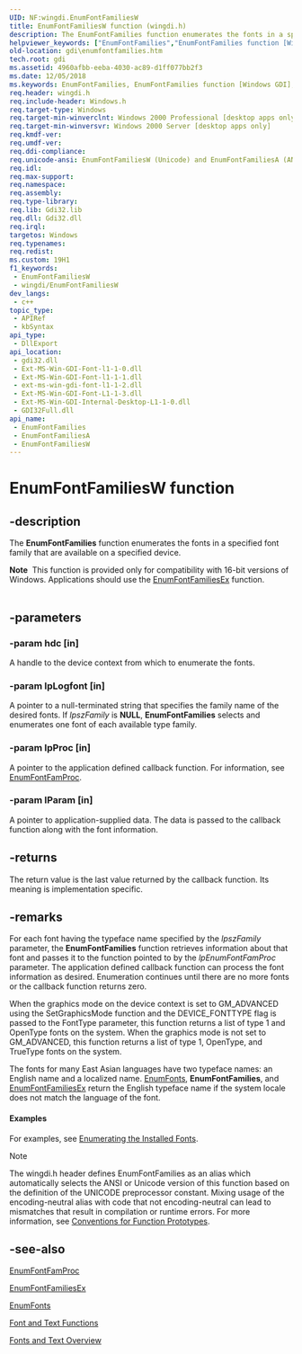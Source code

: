 ```yaml
---
UID: NF:wingdi.EnumFontFamiliesW
title: EnumFontFamiliesW function (wingdi.h)
description: The EnumFontFamilies function enumerates the fonts in a specified font family that are available on a specified device.
helpviewer_keywords: ["EnumFontFamilies","EnumFontFamilies function [Windows GDI]","EnumFontFamiliesA","EnumFontFamiliesW","_win32_EnumFontFamilies","gdi.enumfontfamilies","wingdi/EnumFontFamilies","wingdi/EnumFontFamiliesA","wingdi/EnumFontFamiliesW"]
old-location: gdi\enumfontfamilies.htm
tech.root: gdi
ms.assetid: 4960afbb-eeba-4030-ac89-d1ff077bb2f3
ms.date: 12/05/2018
ms.keywords: EnumFontFamilies, EnumFontFamilies function [Windows GDI], EnumFontFamiliesA, EnumFontFamiliesW, _win32_EnumFontFamilies, gdi.enumfontfamilies, wingdi/EnumFontFamilies, wingdi/EnumFontFamiliesA, wingdi/EnumFontFamiliesW
req.header: wingdi.h
req.include-header: Windows.h
req.target-type: Windows
req.target-min-winverclnt: Windows 2000 Professional [desktop apps only]
req.target-min-winversvr: Windows 2000 Server [desktop apps only]
req.kmdf-ver: 
req.umdf-ver: 
req.ddi-compliance: 
req.unicode-ansi: EnumFontFamiliesW (Unicode) and EnumFontFamiliesA (ANSI)
req.idl: 
req.max-support: 
req.namespace: 
req.assembly: 
req.type-library: 
req.lib: Gdi32.lib
req.dll: Gdi32.dll
req.irql: 
targetos: Windows
req.typenames: 
req.redist: 
ms.custom: 19H1
f1_keywords:
 - EnumFontFamiliesW
 - wingdi/EnumFontFamiliesW
dev_langs:
 - c++
topic_type:
 - APIRef
 - kbSyntax
api_type:
 - DllExport
api_location:
 - gdi32.dll
 - Ext-MS-Win-GDI-Font-l1-1-0.dll
 - Ext-MS-Win-GDI-Font-l1-1-1.dll
 - ext-ms-win-gdi-font-l1-1-2.dll
 - Ext-MS-Win-GDI-Font-L1-1-3.dll
 - Ext-MS-Win-GDI-Internal-Desktop-L1-1-0.dll
 - GDI32Full.dll
api_name:
 - EnumFontFamilies
 - EnumFontFamiliesA
 - EnumFontFamiliesW
---
```


# EnumFontFamiliesW function


## -description

The <b>EnumFontFamilies</b> function enumerates the fonts in a specified font family that are available on a specified device.
<div class="alert"><b>Note</b>  This function is provided only for compatibility with 16-bit versions of Windows. Applications should use the <a href="https://docs.microsoft.com/windows/desktop/api/wingdi/nf-wingdi-enumfontfamiliesexa">EnumFontFamiliesEx</a> function.</div><div> </div>

## -parameters

### -param hdc [in]

A handle to the device context from which to enumerate the fonts.

### -param lpLogfont [in]

A pointer to a null-terminated string that specifies the family name of the desired fonts. If <i>lpszFamily</i> is <b>NULL</b>, <b>EnumFontFamilies</b> selects and enumerates one font of each available type family.

### -param lpProc [in]

A pointer to the application defined callback function. For information, see <a href="https://docs.microsoft.com/previous-versions/dd162621(v=vs.85)">EnumFontFamProc</a>.

### -param lParam [in]

A pointer to application-supplied data. The data is passed to the callback function along with the font information.

## -returns

The return value is the last value returned by the callback function. Its meaning is implementation specific.

## -remarks

For each font having the typeface name specified by the <i>lpszFamily</i> parameter, the <b>EnumFontFamilies</b> function retrieves information about that font and passes it to the function pointed to by the <i>lpEnumFontFamProc</i> parameter. The application defined callback function can process the font information as desired. Enumeration continues until there are no more fonts or the callback function returns zero.

When the graphics mode on the device context is set to GM_ADVANCED using the SetGraphicsMode function and the DEVICE_FONTTYPE flag is passed to the FontType parameter, this function returns a list of type 1 and OpenType fonts on the system. When the graphics mode is not set to GM_ADVANCED, this function returns a list of type 1, OpenType, and TrueType fonts on the system.

The fonts for many East Asian languages have two typeface names: an English name and a localized name. <a href="https://docs.microsoft.com/windows/desktop/api/wingdi/nf-wingdi-enumfontsa">EnumFonts</a>, <b>EnumFontFamilies</b>, and <a href="https://docs.microsoft.com/windows/desktop/api/wingdi/nf-wingdi-enumfontfamiliesexa">EnumFontFamiliesEx</a> return the English typeface name if the system locale does not match the language of the font.


#### Examples

For examples, see <a href="https://docs.microsoft.com/windows/desktop/gdi/enumerating-the-installed-fonts">Enumerating the Installed Fonts</a>.

<div class="code"></div>




> [!NOTE]
> The wingdi.h header defines EnumFontFamilies as an alias which automatically selects the ANSI or Unicode version of this function based on the definition of the UNICODE preprocessor constant. Mixing usage of the encoding-neutral alias with code that not encoding-neutral can lead to mismatches that result in compilation or runtime errors. For more information, see [Conventions for Function Prototypes](/windows/win32/intl/conventions-for-function-prototypes).

## -see-also

<a href="https://docs.microsoft.com/previous-versions/dd162621(v=vs.85)">EnumFontFamProc</a>



<a href="https://docs.microsoft.com/windows/desktop/api/wingdi/nf-wingdi-enumfontfamiliesexa">EnumFontFamiliesEx</a>



<a href="https://docs.microsoft.com/windows/desktop/api/wingdi/nf-wingdi-enumfontsa">EnumFonts</a>



<a href="https://docs.microsoft.com/windows/desktop/gdi/font-and-text-functions">Font and Text Functions</a>



<a href="https://docs.microsoft.com/windows/desktop/gdi/fonts-and-text">Fonts and Text Overview</a>

